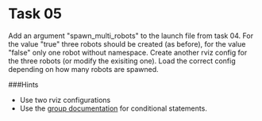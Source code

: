 # Task 05

Add an argument "spawn_multi_robots" to the launch file from task 04. For the value "true" three robots should be created (as before), for the value "false" only one robot without namespace. Create another rviz config for the three robots (or modify the exisiting one). Load the correct config depending on how many robots are spawned.

###Hints

- Use two rviz configurations
- Use the [group documentation](http://wiki.ros.org/roslaunch/XML#if_and_unless_attributes") for conditional statements.
